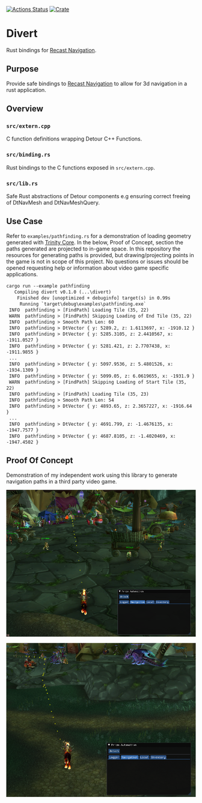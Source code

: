 [![Actions Status](https://github.com/0xFounders/divert/workflows/Continuous%20integration/badge.svg)](https://github.com/0xFounders/divert/actions)
[![Crate](https://img.shields.io/crates/v/divert.svg)](https://crates.io/crates/divert)

# Divert
Rust bindings for [Recast Navigation](https://github.com/recastnavigation/recastnavigation).


## Purpose
Provide safe bindings to [Recast Navigation](https://github.com/recastnavigation/recastnavigation) to allow for 3d navigation in a rust application.

## Overview
### `src/extern.cpp`
C function definitions wrapping Detour C++ Functions.
### `src/binding.rs`
Rust bindings to the C functions exposed in `src/extern.cpp`.
### `src/lib.rs`
Safe Rust abstractions of Detour components e.g ensuring correct freeing of DtNavMesh and DtNavMeshQuery.

## Use Case
Refer to `examples/pathfinding.rs` for a demonstration of loading geometry generated with [Trinity Core](https://github.com/TrinityCore/TrinityCore). In the below, Proof of Concept, section the paths generated are projected to in-game space. In this repository the resources for generating paths is provided, but drawing/projecting points in the game is not in scope of this project. No questions or issues should be opened requesting help or information about video game specific applications.


```
cargo run --example pathfinding
   Compiling divert v0.1.0 (...\divert)
    Finished dev [unoptimized + debuginfo] target(s) in 0.99s
     Running `target\debug\examples\pathfinding.exe`
 INFO  pathfinding > [FindPath] Loading Tile (35, 22)
 WARN  pathfinding > [FindPath] Skipping Loading of End Tile (35, 22)
 INFO  pathfinding > Smooth Path Len: 60
 INFO  pathfinding > DtVector { y: 5289.2, z: 1.6113697, x: -1910.12 }
 INFO  pathfinding > DtVector { y: 5285.3105, z: 2.4410567, x: -1911.0527 }
 INFO  pathfinding > DtVector { y: 5281.421, z: 2.7707438, x: -1911.9855 }
 ...
 INFO  pathfinding > DtVector { y: 5097.9536, z: 5.4801526, x: -1934.1309 }
 INFO  pathfinding > DtVector { y: 5099.05, z: 6.0619655, x: -1931.9 }
 WARN  pathfinding > [FindPath] Skipping Loading of Start Tile (35, 22)
 INFO  pathfinding > [FindPath] Loading Tile (35, 23)
 INFO  pathfinding > Smooth Path Len: 54
 INFO  pathfinding > DtVector { y: 4893.65, z: 2.3657227, x: -1916.64 }
 ...
 INFO  pathfinding > DtVector { y: 4691.799, z: -1.4676135, x: -1947.7577 }
 INFO  pathfinding > DtVector { y: 4687.8105, z: -1.4020469, x: -1947.4502 }
```

## Proof Of Concept
Demonstration of my independent work using this library to generate navigation paths in a third party video game.

![Navigation Demo 1](resources/docs/demo_nav.PNG)

![Navigation Demo 2](resources/docs/demo_nav_2.PNG)